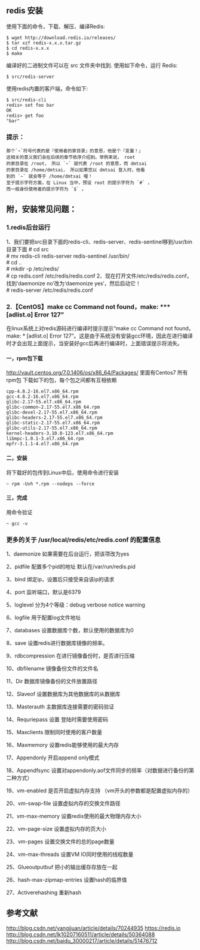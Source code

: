 ## redis 安装
使用下面的命令，下载、解压、编译Redis:

    $ wget http://download.redis.io/releases/
    $ tar xzf redis-x.x.x.tar.gz
    $ cd redis-x.x.x
    $ make

编译好的二进制文件可以在 src 文件夹中找到. 使用如下命令，运行 Redis:

    $ src/redis-server
使用redis内置的客户端，命令如下:

    $ src/redis-cli
    redis> set foo bar
    OK
    redis> get foo
    "bar"


### 提示：

    那个`~`符号代表的是『使用者的家目录』的意思，他是个『变量！』
    这相关的意义我们会在后续的章节依序介绍到。举例来说， root
    的家目录在 /root， 所以 `~` 就代表 /root 的意思，而 dmtsai
    的家目录在 /home/dmtsai， 所以如果您以 dmtsai 登入时，他看
    到的 `~` 就会等于 /home/dmtsai 喔！
    至于提示字符方面，在 Linux 当中，预设 root 的提示字符为 `#` ，
    而一般身份使用者的提示字符为 `$` 。

## 附，安装常见问题：
### 1.redis后台运行

1、我们要把src目录下面的redis-cli、redis-server、redis-sentinel移到/usr/bin目录下面
    # cd src  
    # mv redis-cli redis-server redis-sentinel /usr/bin/  
    # cd ..  
    # mkdir -p /etc/redis/  
    # cp redis.conf /etc/redis/redis.conf
2、现在打开文件/etc/redis/redis.conf， 找到‘daemonize no’改为‘daemonize yes‘，然后启动它！  
    # redis-server /etc/redis/redis.conf  

### 2.【CentOS】make cc Command not found，make: *** [adlist.o] Error 127”
在linux系统上对redis源码进行编译时提示提示“make cc Command not found，make: * [adlist.o] Error 127”。这是由于系统没有安装gcc环境，因此在进行编译时才会出现上面提示，当安装好gcc后再进行编译时，上面错误提示将消失。

#### 一，rpm包下载
http://vault.centos.org/7.0.1406/os/x86_64/Packages/
里面有Centos7 所有rpm包
下载如下的包，每个包之间都有互相依赖

    cpp-4.8.2-16.el7.x86_64.rpm
    gcc-4.8.2-16.el7.x86_64.rpm
    glibc-2.17-55.el7.x86_64.rpm
    glibc-common-2.17-55.el7.x86_64.rpm
    glibc-devel-2.17-55.el7.x86_64.rpm
    glibc-headers-2.17-55.el7.x86_64.rpm
    glibc-static-2.17-55.el7.x86_64.rpm
    glibc-utils-2.17-55.el7.x86_64.rpm
    kernel-headers-3.10.0-123.el7.x86_64.rpm
    libmpc-1.0.1-3.el7.x86_64.rpm
    mpfr-3.1.1-4.el7.x86_64.rpm

#### 二，安装
将下载好的包传到Linux中后，使用命令进行安装

```
~ rpm -Uvh *.rpm --nodeps --force
```

#### 三，完成
用命令验证
```
~ gcc -v
```

### 更多的关于 /usr/local/redis/etc/redis.conf 的配置信息
1、daemonize 如果需要在后台运行，把该项改为yes

2、pidfile 配置多个pid的地址 默认在/var/run/redis.pid

3、bind 绑定ip，设置后只接受来自该ip的请求

4、port 监听端口，默认是6379

5、loglevel 分为4个等级：debug verbose notice warning

6、logfile 用于配置log文件地址

7、databases 设置数据库个数，默认使用的数据库为0

8、save 设置redis进行数据库镜像的频率。

9、rdbcompression 在进行镜像备份时，是否进行压缩

10、dbfilename 镜像备份文件的文件名

11、Dir 数据库镜像备份的文件放置路径

12、Slaveof 设置数据库为其他数据库的从数据库

13、Masterauth 主数据库连接需要的密码验证

14、Requriepass 设置 登陆时需要使用密码

15、Maxclients 限制同时使用的客户数量

16、Maxmemory 设置redis能够使用的最大内存

17、Appendonly 开启append only模式

18、Appendfsync 设置对appendonly.aof文件同步的频率（对数据进行备份的第二种方式）

19、vm-enabled 是否开启虚拟内存支持 （vm开头的参数都是配置虚拟内存的）

20、vm-swap-file 设置虚拟内存的交换文件路径

21、vm-max-memory 设置redis使用的最大物理内存大小

22、vm-page-size 设置虚拟内存的页大小

23、vm-pages 设置交换文件的总的page数量

24、vm-max-threads 设置VM IO同时使用的线程数量

25、Glueoutputbuf 把小的输出缓存存放在一起

26、hash-max-zipmap-entries 设置hash的临界值

27、Activerehashing 重新hash  

## 参考文献
http://blog.csdn.net/yangjjuan/article/details/70244935
https://redis.io
http://blog.csdn.net/lk10207160511/article/details/50364088
http://blog.csdn.net/baidu_30000217/article/details/51476712  

